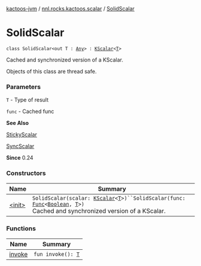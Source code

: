 [kactoos-jvm](../../index.md) / [nnl.rocks.kactoos.scalar](../index.md) / [SolidScalar](./index.md)

# SolidScalar

`class SolidScalar<out T : `[`Any`](https://kotlinlang.org/api/latest/jvm/stdlib/kotlin/-any/index.html)`> : `[`KScalar`](../../nnl.rocks.kactoos/-k-scalar.md)`<`[`T`](index.md#T)`>`

Cached and synchronized version of a KScalar.

Objects of this class are thread safe.

### Parameters

`T` - Type of result

`func` - Cached func

**See Also**

[StickyScalar](../-sticky-scalar/index.md)

[SyncScalar](../-sync-scalar/index.md)

**Since**
0.24

### Constructors

| Name | Summary |
|---|---|
| [&lt;init&gt;](-init-.md) | `SolidScalar(scalar: `[`KScalar`](../../nnl.rocks.kactoos/-k-scalar.md)`<`[`T`](index.md#T)`>)``SolidScalar(func: `[`Func`](../../nnl.rocks.kactoos/-func/index.md)`<`[`Boolean`](https://kotlinlang.org/api/latest/jvm/stdlib/kotlin/-boolean/index.html)`, `[`T`](index.md#T)`>)`<br>Cached and synchronized version of a KScalar. |

### Functions

| Name | Summary |
|---|---|
| [invoke](invoke.md) | `fun invoke(): `[`T`](index.md#T) |
